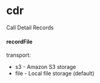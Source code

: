 cdr
===

Call Detail Records

#### recordFile

transport:

- s3 - Amazon S3 storage
- file - Local file storage (default)
